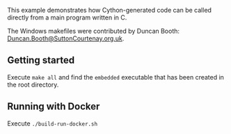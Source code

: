 This example demonstrates how Cython-generated code
can be called directly from a main program written in C.

The Windows makefiles were contributed by
Duncan Booth: Duncan.Booth@SuttonCourtenay.org.uk.


## Getting started
Execute `make all` and find the `embedded` executable that has been created in the root directory.

## Running with Docker
Execute `./build-run-docker.sh`
